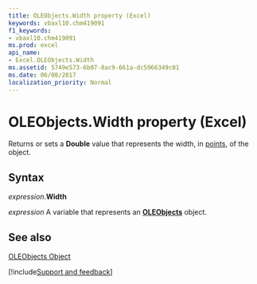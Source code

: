 ```yaml
---
title: OLEObjects.Width property (Excel)
keywords: vbaxl10.chm419091
f1_keywords:
- vbaxl10.chm419091
ms.prod: excel
api_name:
- Excel.OLEObjects.Width
ms.assetid: 5749e573-6b07-8ac9-661a-dc5966349c01
ms.date: 06/08/2017
localization_priority: Normal
---
```



# OLEObjects.Width property (Excel)

Returns or sets a  **Double** value that represents the width, in [points](../language/glossary/vbe-glossary.md#point), of the object.


## Syntax

_expression_.**Width**

_expression_ A variable that represents an **[OLEObjects](Excel.OLEObjects.md)** object.


## See also


[OLEObjects Object](Excel.OLEObjects.md)

[!include[Support and feedback](~/includes/feedback-boilerplate.md)]